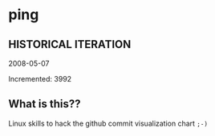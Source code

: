# ping

## HISTORICAL ITERATION
2008-05-07

Incremented: 3992

## What is this?? 
Linux skills to hack the github commit visualization chart `;-)`
